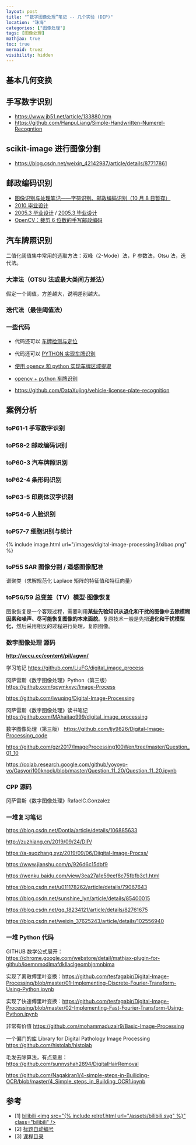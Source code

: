 ```yaml
---
layout: post
title: "“数字图像处理”笔记 -- 几个实验 (DIP)"
location: "珠海"
categories: ["图像处理"]
tags: [图像处理]
mathjax: true
toc: true
mermaid: truez
visibility: hidden
---
```



## 基本几何变换


## 手写数字识别

* <https://www.jb51.net/article/133880.htm>
* <https://github.com/HanpuLiang/Simple-Handwritten-Numerel-Recogntion>


## scikit-image 进行图像分割

* <https://blog.csdn.net/weixin_42142987/article/details/87717861>


## 邮政编码识别

* [图像识别与处理笔记——字符识别、邮政编码识别（10 月 8 日暂存）](https://blog.csdn.net/mao_hui_fei/article/details/78177471)
* [2010 毕业设计](http://www.doc88.com/p-693272517244.html)
* [2005.3 毕业设计](https://wenku.baidu.com/view/c26f1ea5492fb4daa58da0116c175f0e7cd119ea.html) / [2005.3 毕业设计](https://max.book118.com/html/2018/1108/8013115051001132.shtm)
* [OpenCV：裁剪 6 位数的手写邮政编码](https://stackoom.com/question/3xNO6/Opencv-%E8%A3%81%E5%89%AA-%E4%BD%8D%E6%95%B0%E7%9A%84%E6%89%8B%E5%86%99%E9%82%AE%E6%94%BF%E7%BC%96%E7%A0%81)


## 汽车牌照识别

二值化阈值集中常用的选取方法：双峰（2-Mode）法，P 参数法，Otsu 法，迭代法。


### 大津法（OTSU 法或最大类间方差法）

假定一个阈值，方差越大，说明差别越大。


### 迭代法（最佳阈值法）


### 一些代码

* 代码还可以 [车牌检测与定位](https://www.freesion.com/article/5566190803/)

* 代码还可以 [PYTHON 实现车牌识别](https://www.freesion.com/article/9575144324/)

* [使用 opencv 和 python 实现车牌区域提取](https://www.jianshu.com/p/08ddeb0d8878)

* [opencv + python 车牌识别](https://www.cnblogs.com/kekexxr/p/11574589.html)

* <https://github.com/DataXujing/vehicle-license-plate-recognition>


## 案例分析


### toP61-1 手写数字识别


### toP58-2 邮政编码识别


### toP60-3 汽车牌照识别


### toP62-4 条形码识别


### toP63-5 印刷体汉字识别


### toP54-6 人脸识别


### toP57-7 细胞识别与统计

{% include image.html url="/images/digital-image-processing3/xibao.png" %}


### toP55 SAR 图像分割 / 遥感图像配准

谱聚类（求解规范化 Laplace 矩阵的特征值和特征向量）


### toP56/59 总变差（TV）模型·图像恢复

图象恢复是一个客观过程，需要利用**某些先验知识从退化和干扰的图像中去除模糊因素和噪声、尽可能恢复图像的本来面貌**。复原技术一般是先把**退化和干扰模型化**，然后采用相反的过程进行处理，复原图像。


### 数字图像处理 源码

**<http://accu.cc/content/pil/agwn/>**

学习笔记 <https://github.com/LiuFG/digital_image_process>

冈萨雷斯《数字图像处理》Python（第三版） <https://github.com/qcymkxyc/Image-Process>

<https://github.com/iwuqing/Digital-Image-Processing>

冈萨雷斯《数字图像处理》读书笔记 <https://github.com/MAhaitao999/digital_image_processing>

数字图像处理（第三版） <https://github.com/ljy9826/Digital-Image-Processing_code>

<https://github.com/gzr2017/ImageProcessing100Wen/tree/master/Question_01_10>

https://colab.research.google.com/github/yoyoyo-yo/Gasyori100knock/blob/master/Question_11_20/Question_11_20.ipynb


### CPP 源码

冈萨雷斯《数字图像处理》RafaelC.Gonzalez


### 一堆复习笔记

https://blog.csdn.net/Dontla/article/details/106885633

http://zuzhiang.cn/2019/09/24/DIP/

https://a-suozhang.xyz/2019/09/06/Diigital-Image-Procss/

https://www.jianshu.com/p/926d6c15dbf9

https://wenku.baidu.com/view/3ea27a1e59eef8c75fbfb3c1.html

https://blog.csdn.net/u011178262/article/details/79067643

https://blog.csdn.net/sunshine_lyn/article/details/85400015

https://blog.csdn.net/qq_18234121/article/details/82761675

https://blog.csdn.net/weixin_37625243/article/details/102556940


### 一堆 Python 代码

GITHUB 数学公式展开：<https://chrome.google.com/webstore/detail/mathjax-plugin-for-github/ioemnmodlmafdkllaclgeombjnmnbima>

实现了离散傅里叶变换：https://github.com/tesfagabir/Digital-Image-Processing/blob/master/01-Implementing-Discrete-Fourier-Transform-Using-Python.ipynb

实现了快速傅里叶变换：https://github.com/tesfagabir/Digital-Image-Processing/blob/master/02-Implementing-Fast-Fourier-Transform-Using-Python.ipynb

非常有价值 <https://github.com/mohammaduzair9/Basic-Image-Processing>

一个偏门的库 Library for Digital Pathology Image Processing <https://github.com/histolab/histolab>

毛发去除算法，有点意思：<https://github.com/sunnyshah2894/DigitalHairRemoval>

https://github.com/Nagakiran1/4-simple-steps-in-Builiding-OCR/blob/master/4_Simple_steps_in_Building_OCR1.ipynb


## 参考

- [1] [bilibili <img src="{% include relref.html url="/assets/bilibili.svg" %}" class="bilibili" />](https://www.bilibili.com/video/BV1tx41147Tx)
- [2] [标题自动编号](https://www.cnblogs.com/36bian/p/7609304.html)
- [3] [课程目录](https://www.cnblogs.com/-wenli/p/11744405.html)
